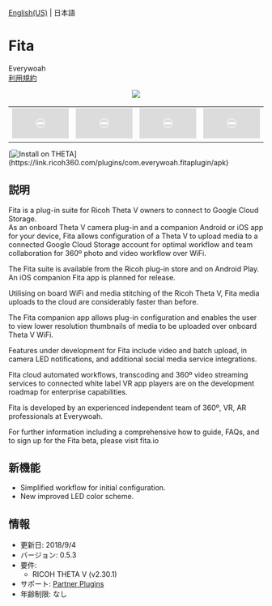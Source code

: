 [English(US)](README.md) | 日本語

# Fita

Everywoah  
[利用規約](https://fita.io/terms/)

<div align="center"><img src="./1.png"><table><tr><td><img src="./2.png"></td><td><img src="./3.png"></td><td><img src="./4.png"></td><td><img src="./5.png"></td></tr></table></div>

[![Install on THETA](https://assets.ricoh360.com/image/upload/v1/front/theta/install-button.svg?)](https://link.ricoh360.com/plugins/com.everywoah.fitaplugin/apk)

## 説明

<div id="plugin-description">

Fita is a plug-in suite for Ricoh Theta V owners to connect to Google Cloud Storage.  
As an onboard Theta V camera plug-in and a companion Android or iOS app for your device, Fita allows configuration of a Theta V to upload media to a connected Google Cloud Storage account for optimal workflow and team collaboration for 360º photo and video workflow over WiFi.  
  
The Fita suite is available from the Ricoh plug-in store and on Android Play. An iOS companion Fita app is planned for release.  
  
Utilising on board WiFi and media stitching of the Ricoh Theta V, Fita media uploads to the cloud are considerably faster than before.  
  
The Fita companion app allows plug-in configuration and enables the user to view lower resolution thumbnails of media to be uploaded over onboard Theta V WiFi.  
  
Features under development for Fita include video and batch upload, in camera LED notifications, and additional social media service integrations.  
  
Fita cloud automated workflows, transcoding and 360º video streaming services to connected white label VR app players are on the development roadmap for enterprise capabilities.  
  
Fita is developed by an experienced independent team of 360º, VR, AR professionals at Everywoah.  
  
For further information including a comprehensive how to guide, FAQs, and to sign up for the Fita beta, please visit fita.io  

</div>

## 新機能

<div id="plugin-whats-new">

- Simplified workflow for initial configuration.
- New improved LED color scheme.

</div>

## 情報

- 更新日: 2018/9/4
- バージョン: 0.5.3
- 要件:
  - RICOH THETA V (v2.30.1)
- サポート: [Partner Plugins](https://fita.io/support/)
- 年齢制限: なし

